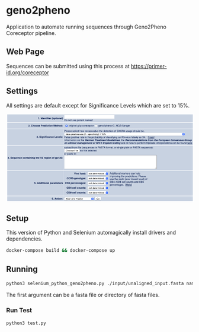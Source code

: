 # geno2pheno

Application to automate running sequences through Geno2Pheno Coreceptor pipeline.

## Web Page

Sequences can be submitted using this process at <a target="_BLANK" href="https://primer-id.org/coreceptor">https://primer-id.org/coreceptor</a>

## Settings

All settings are default except for Significance Levels which are set to 15%.

<img src="./settings.png" style="border: 1px solid white;" />

## Setup

This version of Python and Selenium automagically install drivers and dependencies.

```bash
docker-compose build && docker-compose up
```

## Running

```bash
python3 selenium_python_geno2pheno.py ./input/unaligned_input.fasta named_output
```

The first argument can be a fasta file or directory of fasta files.

### Run Test

```bash
python3 test.py
```
